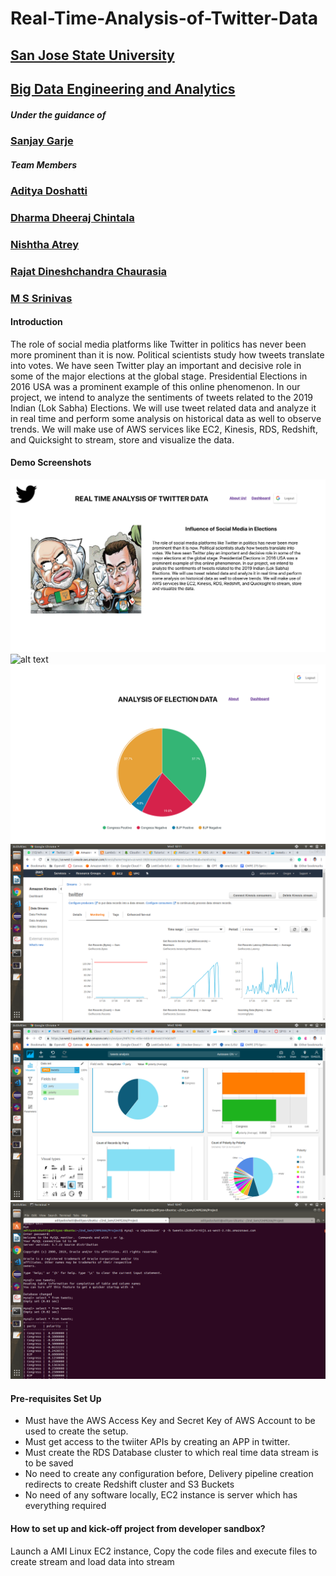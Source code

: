 # Real-Time-Analysis-of-Twitter-Data

## [San Jose State University](http://www.sjsu.edu/)

## [Big Data Engineering and Analytics](http://info.sjsu.edu/web-dbgen/catalog/courses/CMPE266.html)

##### Under the guidance of
### [Sanjay Garje](https://www.linkedin.com/in/sanjaygarje/)

##### Team Members
### [Aditya Doshatti](https://www.linkedin.com/in/aditya-doshatti)
### [Dharma Dheeraj Chintala](https://www.linkedin.com/in/dharma-dheeraj-chintala-710955122/)
### [Nishtha Atrey](https://www.linkedin.com/in/nishthaatrey/)
### [Rajat Dineshchandra Chaurasia](https://www.linkedin.com/in/chaurasiar/)
### [M S Srinivas](https://linkedin.com/in/mssrinivasbhargav/)

#### Introduction

The role of social media platforms like Twitter in politics has never been more prominent than it is now. Political scientists study how tweets translate into votes. We have seen Twitter play an important and decisive role in some of the major elections at the global stage. Presidential Elections in 2016 USA was a prominent example of this online phenomenon.
In our project, we intend to analyze the sentiments of tweets related to the 2019 Indian (Lok Sabha) Elections. We will use tweet related data and analyze it in real time and perform some analysis on historical data as well to observe trends. We will make use of AWS services like EC2, Kinesis, RDS, Redshift, and Quicksight to stream, store and visualize the data.

#### Demo Screenshots
![alt text](./images/Images-1.png "About the application")
![alt text](./images/Images-2.png "Landing page of application")
![alt text](./images/Images-3.png "Real time generated pie chart of sentimental data")
![alt text](./images/Kenisis.png "Data received on AWS Kenisis")
![alt text](./images/AWSQuickSight.png "AWS Quicksight Generated Visulization of Redshift data")
![alt text](./images/RDSDataLoading.png "Loading data from RDS")


#### Pre-requisites Set Up
* Must have the AWS Access Key and Secret Key of AWS Account to be used to create the setup.
* Must get access to the twiiter APIs by creating an APP in twitter.
* Must create the RDS Database cluster to which real time data stream is to be saved
* No need to create any configuration before, Delivery pipeline creation redirects to create Redshift cluster and S3 Buckets
* No need of any software locally, EC2 instance is server which has everything required



#### How to set up and kick-off project from developer sandbox?

Launch a AMI Linux EC2 instance, Copy the code files and execute files to create stream and load data into stream
